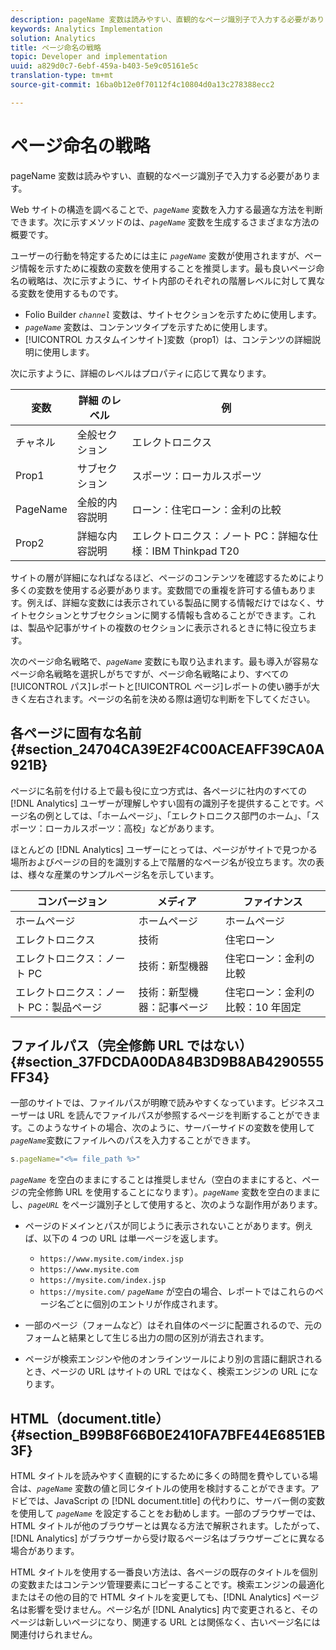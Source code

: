 ```yaml
---
description: pageName 変数は読みやすい、直観的なページ識別子で入力する必要があります。
keywords: Analytics Implementation
solution: Analytics
title: ページ命名の戦略
topic: Developer and implementation
uuid: a829d0c7-6ebf-459a-b403-5e9c05161e5c
translation-type: tm+mt
source-git-commit: 16ba0b12e0f70112f4c10804d0a13c278388ecc2

---
```



# ページ命名の戦略

pageName 変数は読みやすい、直観的なページ識別子で入力する必要があります。

Web サイトの構造を調べることで、*`pageName`* 変数を入力する最適な方法を判断できます。次に示すメソッドのは、*`pageName`* 変数を生成するさまざまな方法の概要です。

ユーザーの行動を特定するためには主に *`pageName`* 変数が使用されますが、ページ情報を示すために複数の変数を使用することを推奨します。最も良いページ命名の戦略は、次に示すように、サイト内部のそれぞれの階層レベルに対して異なる変数を使用するものです。

* Folio Builder *`channel`* 変数は、サイトセクションを示すために使用します。
* *`pageName`* 変数は、コンテンツタイプを示すために使用します。
* [!UICONTROL カスタムインサイト]変数（prop1）は、コンテンツの詳細説明に使用します。

次に示すように、詳細のレベルはプロパティに応じて異なります。

| 変数 | 詳細 のレベル | 例 |
|---|---|---|
| チャネル | 全般セクション | エレクトロニクス |
| Prop1 | サブセクション | スポーツ：ローカルスポーツ |
| PageName | 全般的内容説明 | ローン：住宅ローン：金利の比較 |
| Prop2 | 詳細な内容説明 | エレクトロニクス：ノート PC：詳細な仕様：IBM Thinkpad T20 |

サイトの層が詳細になればなるほど、ページのコンテンツを確認するためにより多くの変数を使用する必要があります。変数間での重複を許可する値もあります。例えば、詳細な変数には表示されている製品に関する情報だけではなく、サイトセクションとサブセクションに関する情報も含めることができます。これは、製品や記事がサイトの複数のセクションに表示されるときに特に役立ちます。

次のページ命名戦略で、*`pageName`* 変数にも取り込まれます。最も導入が容易なページ命名戦略を選択しがちですが、ページ命名戦略により、すべての[!UICONTROL パス]レポートと[!UICONTROL ページ]レポートの使い勝手が大きく左右されます。ページの名前を決める際は適切な判断を下してください。

## 各ページに固有な名前 {#section_24704CA39E2F4C00ACEAFF39CA0A921B}

ページに名前を付ける上で最も役に立つ方式は、各ページに社内のすべての [!DNL Analytics] ユーザーが理解しやすい固有の識別子を提供することです。ページ名の例としては、「ホームページ」、「エレクトロニクス部門のホーム」、「スポーツ：ローカルスポーツ：高校」などがあります。

ほとんどの [!DNL Analytics] ユーザーにとっては、ページがサイトで見つかる場所およびページの目的を識別する上で階層的なページ名が役立ちます。次の表は、様々な産業のサンプルページ名を示しています。

| コンバージョン | メディア | ファイナンス |
|---|---|---|
| ホームページ | ホームページ | ホームページ |
| エレクトロニクス | 技術 | 住宅ローン |
| エレクトロニクス：ノート PC | 技術：新型機器 | 住宅ローン：金利の比較 |
| エレクトロニクス：ノート PC：製品ページ | 技術：新型機器：記事ページ | 住宅ローン：金利の比較：10 年固定 |

## ファイルパス（完全修飾 URL ではない） {#section_37FDCDA00DA84B3D9B8AB4290555FF34}

一部のサイトでは、ファイルパスが明瞭で読みやすくなっています。ビジネスユーザーは URL を読んでファイルパスが参照するページを判断することができます。このようなサイトの場合、次のように、サーバーサイドの変数を使用して  *`pageName`*&#x200B;変数にファイルへのパスを入力することができます。

```js
s.pageName="<%= file_path %>"
```

*`pageName`* を空白のままにすることは推奨しません（空白のままにすると、ページの完全修飾 URL を使用することになります）。*`pageName`* 変数を空白のままにし、*`pageURL`* をページ識別子として使用すると、次のような副作用があります。

* ページのドメインとパスが同じように表示されないことがあります。例えば、以下の 4 つの URL は単一ページを返します。

   * `https://www.mysite.com/index.jsp`
   * `https://www.mysite.com`
   * `https://mysite.com/index.jsp`
   * `https://mysite.com/`
   *`pageName`* が空白の場合、レポートではこれらのページ名ごとに個別のエントリが作成されます。

* 一部のページ（フォームなど）はそれ自体のページに配置されるので、元のフォームと結果として生じる出力の間の区別が消去されます。
* ページが検索エンジンや他のオンラインツールにより別の言語に翻訳されるとき、ページの URL はサイトの URL ではなく、検索エンジンの URL になります。

## HTML（document.title） {#section_B99B8F66B0E2410FA7BFE44E6851EB3F}

HTML タイトルを読みやすく直観的にするために多くの時間を費やしている場合は、*`pageName`* 変数の値と同じタイトルの使用を検討することができます。アドビでは、JavaScript の [!DNL document.title] の代わりに、サーバー側の変数を使用して *`pageName`* を設定することをお勧めします。一部のブラウザーでは、HTML タイトルが他のブラウザーとは異なる方法で解釈されます。したがって、[!DNL Analytics] がブラウザーから受け取るページ名はブラウザーごとに異なる場合があります。

HTML タイトルを使用する一番良い方法は、各ページの既存のタイトルを個別の変数またはコンテンツ管理要素にコピーすることです。検索エンジンの最適化またはその他の目的で HTML タイトルを変更しても、[!DNL Analytics] ページ名は影響を受けません。ページ名が [!DNL Analytics] 内で変更されると、そのページは新しいページになり、関連する URL とは関係なく、古いページ名には関連付けられません。
